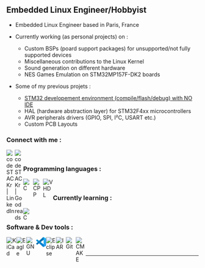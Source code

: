 ## Embedded Linux Engineer/Hobbyist

- Embedded Linux Engineer based in Paris, France

-  Currently working (as personal projects) on :
    - Custom BSPs (poard support packages) for unsupported/not fully supported devices
    - Miscellaneous contributions to the Linux Kernel
    - Sound generation on different hardware
    - NES Games Emulation on STM32MP157F-DK2 boards

- Some of my previous projets :

    - [STM32 developement environment (compile/flash/debug) with NO IDE](https://github.com/JihedChaibi/STM32-with-no-IDE)
    - HAL (hardware abstraction layer) for STM32F4xx microcontrollers
    - AVR peripherals drivers (GPIO, SPI, I²C, USART etc.)
    - Custom PCB Layouts

### Connect with me :

[<img align="left" alt="codeSTACKr | LinkedIn" width="22px" src="https://cdn-icons-png.flaticon.com/512/174/174857.png" />][linkedin]
[<img align="left" alt="codeSTACKr | Goodreads" width="22px" src="https://cdn3.iconfinder.com/data/icons/popular-services-brands-vol-2/512/goodreads-512.png" />][goodreads]

<br/>

### Programming languages :

<picture><source media="(prefers-color-scheme: dark)" srcset="https://img.icons8.com/color/48/000000/c-programming.png"><img align="left" alt="C" width="26px" src="https://img.icons8.com/color/48/000000/c-programming.png"></picture>
<picture><source media="(prefers-color-scheme: dark)" srcset="https://img.icons8.com/color/48/000000/c-plus-plus-logo.png"><img align="left" alt="CPP" width="26px" src="https://img.icons8.com/color/48/000000/c-plus-plus-logo.png"></picture>
<picture><source media="(prefers-color-scheme: dark)" srcset="https://play-lh.googleusercontent.com/xeuSfQHt8wEb-JdcXLtReGF-KO8_Rd2UMOL0vSB6bS9qlxdAGQ0VR4mM9wVeEb76EA"><img align="left" alt="VHDL" width="26px" src="https://play-lh.googleusercontent.com/xeuSfQHt8wEb-JdcXLtReGF-KO8_Rd2UMOL0vSB6bS9qlxdAGQ0VR4mM9wVeEb76EA"></picture>

<br/>

### Currently learning :
<picture><source media="(prefers-color-scheme: dark)" srcset="https://b.thumbs.redditmedia.com/RGBpWy1J00g1sxC71l84oSYnZpvh5DOGUhcbtKz9QcE.png"><img align="left" alt="C" width="26px" src="https://b.thumbs.redditmedia.com/RGBpWy1J00g1sxC71l84oSYnZpvh5DOGUhcbtKz9QcE.png"></picture>


<br />

### Software & Dev tools :

<picture><source media="(prefers-color-scheme: dark)" srcset="https://user-images.githubusercontent.com/352202/53980744-60746100-4111-11e9-9f8c-17ca6b50efd8.png"><img align="left" alt="KiCad" width="26px" src="https://user-images.githubusercontent.com/352202/53980744-60746100-4111-11e9-9f8c-17ca6b50efd8.png"></picture>
<picture><source media="(prefers-color-scheme: dark)" srcset="https://www.freeiconspng.com/uploads/eagle-icon-png-18.png"><img align="left" alt="Eagle" width="26px" src="https://www.freeiconspng.com/uploads/eagle-icon-png-18.png"></picture>
<picture><source media="(prefers-color-scheme: dark)" srcset="https://upload.wikimedia.org/wikipedia/en/thumb/2/22/Heckert_GNU_white.svg/1048px-Heckert_GNU_white.svg.png"><img align="left" alt="GNU" width="26px" src="https://upload.wikimedia.org/wikipedia/en/thumb/2/22/Heckert_GNU_white.svg/1048px-Heckert_GNU_white.svg.png"></picture>
<picture><source media="(prefers-color-scheme: dark)" srcset="https://raw.githubusercontent.com/github/explore/80688e429a7d4ef2fca1e82350fe8e3517d3494d/topics/visual-studio-code/visual-studio-code.png"><img align="left" alt="Visual Studio Code" width="26px" src="https://raw.githubusercontent.com/github/explore/80688e429a7d4ef2fca1e82350fe8e3517d3494d/topics/visual-studio-code/visual-studio-code.png"></picture>
<picture><source media="(prefers-color-scheme: dark)" srcset="https://cdn.freebiesupply.com/logos/large/2x/eclipse-11-logo-png-transparent.png"><img align="left" alt="Eclipse" width="26px" src="https://cdn.freebiesupply.com/logos/large/2x/eclipse-11-logo-png-transparent.png"></picture>
<picture><source media="(prefers-color-scheme: dark)" srcset="https://media.imgcdn.org/repo/2023/03/workbench-for-arm/Workbench-for-ARM.png"><img align="left" alt="IAR" width="26px" src="https://media.imgcdn.org/repo/2023/03/workbench-for-arm/Workbench-for-ARM.png"></picture>
<picture><source media="(prefers-color-scheme: dark)" srcset="https://git-scm.com/images/logos/downloads/Git-Icon-1788C.png"><img align="left" alt="Git" width="26px" src="https://git-scm.com/images/logos/downloads/Git-Icon-1788C.png"></picture>
<picture><source media="(prefers-color-scheme: dark)" srcset="https://upload.wikimedia.org/wikipedia/commons/1/13/Cmake.svg"><img  style="pointer-events: none;  cursor: default;" align="left" alt="CMAKE" width="26px" src="https://upload.wikimedia.org/wikipedia/commons/1/13/Cmake.svg"></picture>

<br />
<br />

---

[linkedin]: https://linkedin.com/in/Jihed-Chaibi
[goodreads]: https://www.goodreads.com/jihedchaibi
